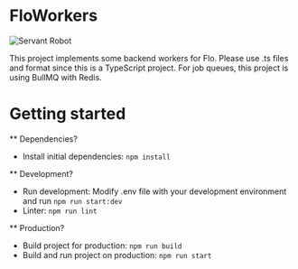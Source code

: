 # FloWorkers

![Servant Robot](https://spectrum.ieee.org/image/MjUwMjYwNw.jpeg)

This project implements some backend workers for Flo.
Please use .ts files and format since this is a TypeScript project.
For job queues, this project is using BullMQ with Redis.

# Getting started

** Dependencies?
- Install initial dependencies: `npm install`

** Development?
- Run development: Modify .env file with your development environment and run `npm run start:dev`
- Linter: `npm run lint`

** Production?
- Build project for production: `npm run build`
- Build and run project on production: `npm run start`